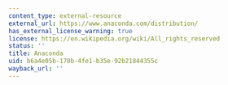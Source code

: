 ```yaml
---
content_type: external-resource
external_url: https://www.anaconda.com/distribution/
has_external_license_warning: true
license: https://en.wikipedia.org/wiki/All_rights_reserved
status: ''
title: Anaconda
uid: b6a4e05b-170b-4fe1-b35e-92b21844355c
wayback_url: ''
---
```

